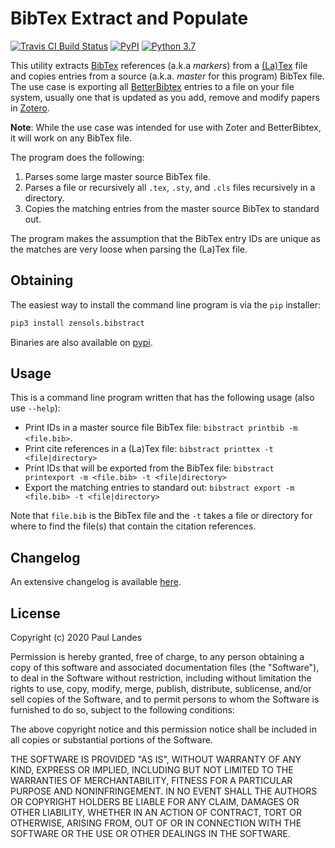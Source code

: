# BibTex Extract and Populate

[![Travis CI Build Status][travis-badge]][travis-link]
[![PyPI][pypi-badge]][pypi-link]
[![Python 3.7][python37-badge]][python37-link]

This utility extracts [BibTex] references (a.k.a *markers*) from a [(La)Tex]
file and copies entries from a source (a.k.a. *master* for this program) BibTex
file.  The use case is exporting all [BetterBibtex] entries to a file on your
file system, usually one that is updated as you add, remove and modify papers
in [Zotero].

**Note**:  While the use case was intended for use with Zoter and BetterBibtex,
it will work on any BibTex file.

The program does the following:
1. Parses some large master source BibTex file.
1. Parses a file or recursively all `.tex`, `.sty`, and `.cls` files
   recursively in a directory.
1. Copies the matching entries from the master source BibTex to standard out.

The program makes the assumption that the BibTex entry IDs are unique as the
matches are very loose when parsing the (La)Tex file.


## Obtaining

The easiest way to install the command line program is via the `pip` installer:
```bash
pip3 install zensols.bibstract
```

Binaries are also available on [pypi].


## Usage

This is a command line program written that has the following usage (also use
`--help`):

* Print IDs in a master source file BibTex file: `bibstract printbib -m <file.bib>`.
* Print cite references in a (La)Tex file: `bibstract printtex -t <file|directory>`
* Print IDs that will be exported from the BibTex file: `bibstract printexport -m <file.bib> -t <file|directory>`
* Export the matching entries to standard out: `bibstract export -m <file.bib> -t <file|directory>`

Note that `file.bib` is the BibTex file and the `-t` takes a file or directory
for where to find the file(s) that contain the citation references.


## Changelog

An extensive changelog is available [here](CHANGELOG.md).


## License

Copyright (c) 2020 Paul Landes

Permission is hereby granted, free of charge, to any person obtaining a copy of
this software and associated documentation files (the "Software"), to deal in
the Software without restriction, including without limitation the rights to
use, copy, modify, merge, publish, distribute, sublicense, and/or sell copies
of the Software, and to permit persons to whom the Software is furnished to do
so, subject to the following conditions:

The above copyright notice and this permission notice shall be included in all
copies or substantial portions of the Software.

THE SOFTWARE IS PROVIDED "AS IS", WITHOUT WARRANTY OF ANY KIND, EXPRESS OR
IMPLIED, INCLUDING BUT NOT LIMITED TO THE WARRANTIES OF MERCHANTABILITY,
FITNESS FOR A PARTICULAR PURPOSE AND NONINFRINGEMENT. IN NO EVENT SHALL THE
AUTHORS OR COPYRIGHT HOLDERS BE LIABLE FOR ANY CLAIM, DAMAGES OR OTHER
LIABILITY, WHETHER IN AN ACTION OF CONTRACT, TORT OR OTHERWISE, ARISING FROM,
OUT OF OR IN CONNECTION WITH THE SOFTWARE OR THE USE OR OTHER DEALINGS IN THE
SOFTWARE.


<!-- links -->
[travis-link]: https://travis-ci.org/plandes/bibstract
[travis-badge]: https://travis-ci.org/plandes/bibstract.svg?branch=master
[pypi]: https://pypi.org/project/zensols.bibstract/
[pypi-link]: https://pypi.python.org/pypi/zensols.bibstract
[pypi-badge]: https://img.shields.io/pypi/v/zensols.bibstract.svg
[python37-badge]: https://img.shields.io/badge/python-3.7-blue.svg
[python37-link]: https://www.python.org/downloads/release/python-370

[BetterBibtex]: https://github.com/retorquere/zotero-better-bibtex
[Zotero]: https://www.zotero.org
[BibTex]: http://www.bibtex.org
[(La)Tex]: http://www.bibtex.org
